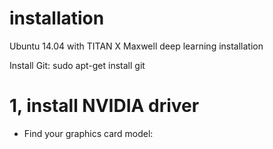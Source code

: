 # installation
Ubuntu 14.04 with TITAN X Maxwell deep learning installation

Install Git:
     sudo apt-get install git
    
# 1, install NVIDIA driver
* Find your graphics card model:
